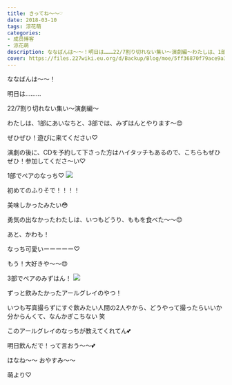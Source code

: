 ```yaml
---
title: きってね〜〜♡
date: 2018-03-10
tags: 涼花萌
categories: 
- 成员博客
- 涼花萌
description: ななばんは～～！明日は………22/7割り切れない集い～演劇編～わたしは、1部にあいなちと、3部では、みずはんとやります〜😊ぜひぜひ！遊びに来てください♡...
cover: https://files.227wiki.eu.org/d/Backup/Blog/moe/5ff36870f79ace9a31ad8caa49d8b.jpg 
---
```






ななばんは～～！





明日は………

22/7割り切れない集い～演劇編～





わたしは、1部にあいなちと、3部では、みずはんとやります〜😊






ぜひぜひ！遊びに来てください♡



演劇の後に、CDを予約して下さった方はハイタッチもあるので、こちらもぜひぜひ！参加してくださ〜い♡
















1部でペアのなっち♡
![](https://files.227wiki.eu.org/d/Backup/Blog/moe/5ff36870f79ace9a31ad8caa49d8b.jpg)






初めてのふりそで！！！！




美味しかったみたい😳






勇気の出なかったわたしは、いつもどうり、ももを食べた〜〜😊



あと、かわも！




なっち可愛いーーーーー♡



もう！大好きや〜〜😍

















3部でペアのみずはん！
![](https://files.227wiki.eu.org/d/Backup/Blog/moe/5ff36870f79ace9a31ad8caa49d8b-01.jpg)






ずっと飲みたかったアールグレイのやつ！





いつも写真撮らずにすぐ飲みたい人間の2人やから、どうやって撮ったらいいか分からんくて、なんかぎこちない 笑







このアールグレイのなっちが教えてくれてん💕




明日飲んだで！って言おう〜〜💕












ほなね〜〜
おやすみ〜〜






萌より♡


